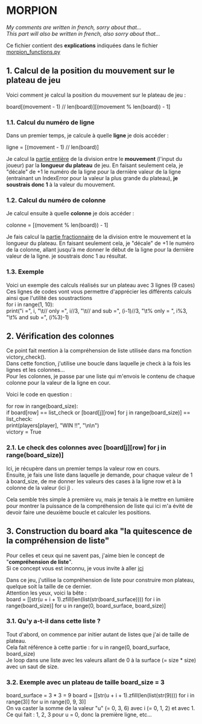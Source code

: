 # MORPION

*My comments are written in french, sorry about that...*  
*This part will also be written in french, also sorry about that...*  
  
Ce fichier contient des **explications** indiquées dans le fichier [morpion_functions.py](https://github.com/KyllianBeguin/Python_games/blob/01_Morpion/morpion_functions.py)
  
## 1. Calcul de la position du mouvement sur le plateau de jeu
  
Voici comment je calcul la position du mouvement sur le plateau de jeu :  
  
board[(movement - 1) // len(board)][(movement % len(board)) - 1]  
  
### 1.1. Calcul du numéro de ligne
Dans un premier temps, je calcule à quelle **ligne** je dois accéder :  
  
ligne = [(movement - 1) // len(board)]  
  
Je calcul la [partie entière](https://fr.wikipedia.org/wiki/Partie_enti%C3%A8re_et_partie_fractionnaire) de la division entre le **mouvement** (l'input du joueur) par la **longueur du plateau** de jeu. En faisant seulement cela, je "décale" de +1 le numéro de la ligne pour la dernière valeur de la ligne (entrainant un IndexError pour la valeur la plus grande du plateau), **je soustrais donc 1** à la valeur du mouvement.
  
  
### 1.2. Calcul du numéro de colonne  
Je calcul ensuite à quelle **colonne** je dois accéder :  
  
colonne = [(movement % len(board)) - 1]  
  
Je fais calcul la [partie fractionnaire](https://fr.wikipedia.org/wiki/Partie_enti%C3%A8re_et_partie_fractionnaire) de la division entre le mouvement et la longueur du plateau. En faisant seulement cela, je "décale" de +1 le numéro de la colonne, allant jusqu'à me donner le début de la ligne pour la dernière valeur de la ligne. je soustrais donc 1 au résultat.

### 1.3. Exemple  
Voici un exemple des calculs réalisés sur un plateau avec 3 lignes (9 cases)   
Ces lignes de codes vont vous permettre d'apprécier les différents calculs ainsi que l'utilité des soustractions  
for i in range(1, 10):  
print("i =", i, "\t// only =", i//3, "\t// and sub =", (i-1)//3, "\t% only = ", i%3, "\t% and sub =", (i%3)-1)  
  
## 2. Vérification des colonnes  
Ce point fait mention à la compréhension de liste utilisée dans ma fonction victory_check().  
Dans cette fonction, j'utilise une boucle dans laquelle je check à la fois les lignes et les colonnes...  
Pour les colonnes, je passe par une liste qui m'envois le contenu de chaque colonne pour la valeur de la ligne en cour.  
  
Voici le code en question :  
  
for row in range(board_size):  
if board[row] == list_check or [board[j][row] for j in range(board_size)] == list_check:  
print(players[player], "WIN !!", "\n\n")  
victory = True  
  
### 2.1. Le check des colonnes avec [board[j][row] for j in range(board_size)]
Ici, je récupère dans un premier temps la valeur row en cours.  
Ensuite, je fais une liste dans laquelle je demande, pour chaque valeur de 1 à board_size, de me donner les valeurs des cases à la ligne row et à la colonne de la valeur (ici j) . 
  
Cela semble très simple à première vu, mais je tenais à le mettre en lumière pour montrer la puissance de la compréhension de liste qui ici m'a évité de devoir faire une deuxième boucle et calculer les positions.  
  
## 3. Construction du board aka "la quitescence de la compréhension de liste"  
Pour celles et ceux qui ne savent pas, j'aime bien le concept de "**compréhension de liste**".  
Si ce concept vous est inconnu, je vous invite à aller [ici](https://en.wikipedia.org/wiki/List_comprehension)  
  
Dans ce jeu, j'utilise la compréhension de liste pour construire mon plateau, quelque soit la taille de ce dernier.  
Attention les yeux, voici la bête :  
board = [[str(u + i + 1).zfill(len(list(str(board_surface)))) for i in range(board_size)] for u in range(0, board_surface, board_size)]
  
### 3.1. Qu'y a-t-il dans cette liste ?  
Tout d'abord, on commence par initier autant de listes que j'ai de taille de plateau.  
Cela fait référence à cette partie : for u in range(0, board_surface, board_size)  
Je loop dans une liste avec les valeurs allant de 0 à la surface (= size * size) avec un saut de size.  
  
### 3.2. Exemple avec un plateau de taille board_size = 3  
board_surface = 3 * 3 = 9
board = [[str(u + i + 1).zfill(len(list(str(9)))) for i in range(3)] for u in range(0, 9, 3)]  
On va caster la somme de la valeur "u" (= 0, 3, 6) avec i (= 0, 1, 2) et avec 1. Ce qui fait : 1, 2, 3 pour u = 0, donc la première ligne, etc...
